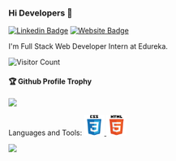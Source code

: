 ### Hi Developers 👋

[![Linkedin Badge](https://img.shields.io/badge/-Om-blue?style=flat-square&logo=Linkedin&logoColor=white&link=https://www.linkedin.com/in/om-kanbi-00b27224b/)](https://www.linkedin.com/in/om-kanbi-00b27224b/)
[![Website Badge](https://img.shields.io/badge/StackOverflow-Aakash-yellow)](https://stackoverflow.com/users/20043008/om-kanbi)

I'm
Full Stack Web Developer Intern at Edureka.


![Visitor Count](https://profile-counter.glitch.me/OmKanbi/count.svg)

<div>
  <h4>🏆 Github Profile Trophy</h4>
  <a href="https://github.com/ryo-ma/github-profile-trophy">
    <img src="https://github-profile-trophy.vercel.app/?username=omkanbi&column=7"/>
  </a>
</div>

Languages and Tools: 
    <a href="https://www.w3schools.com/css/" target="_blank" rel="noreferrer">
        <img src="https://raw.githubusercontent.com/devicons/devicon/master/icons/css3/css3-original-wordmark.svg" alt="css3" width="40" height="40" />
    </a>
    <a href="https://www.w3.org/html/" target="_blank" rel="noreferrer">
        <img src="https://raw.githubusercontent.com/devicons/devicon/master/icons/html5/html5-original-wordmark.svg" alt="html5" width="40" height="40" />
    </a>

![](https://activity-graph.herokuapp.com/graph?username=omkanbi&theme=react-dark&area=true)
<!--
**OmKanbi/OmKanbi** is a ✨ _special_ ✨ repository because its `README.md` (this file) appears on your GitHub profile.
-->
